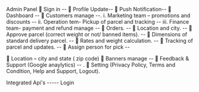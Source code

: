 
Admin Panel
 Sign in --
 Profile Update--
 Push Notification--
 Dashboard -- 
 Customers manage --.
i. Marketing team – promotions and discounts --
ii. Operation tem- Pickup of parcel and tracking --
iii. Finance team- payment and refund manage --
 Orders. --
 Location and city. --
 Approve parcel (correct weight or not/ banned items). --
 Dimensions of standard delivery parcel. --
 Rates and weight calculation. --
 Tracking of parcel and updates. -- 
 Assign person for pick -- 

 Location – city and state ( zip code)
 Banners manage -- 
 Feedback & Support (Google anaylytics) -- .
 Setting (Privacy Policy, Terms and Condition, Help and Support, Logout).


Integrated Api's -----
Login 